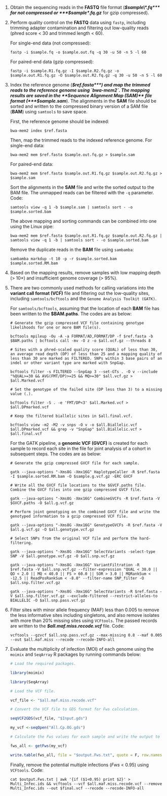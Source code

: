 1. Obtain the sequencing reads in the **FASTQ** file format (***$sample\*.fq*** for not compressed or ***$sample\*.fq.gz*** for gzip compressed).

2. Perform quality control on the **FASTQ** data using `fastp`, including trimming adapter contamination and filtering out low-quality reads (phred score < 30 and trimmed length < 60).

   For single-end data (not compressed):

   `fastp -i $sample.fq -o $sample.out.fq -q 30 -u 50 -n 5 -l 60`

   For paired-end data (gzip compressed):

   `fastp -i $sample.R1.fq.gz -I $sample.R2.fq.gz -o $sample.out.R1.fq.gz -O $sample.out.R2.fq.gz -q 30 -u 50 -n 5 -l 60`

3. Index the reference genome (***$ref.fasta***) and map the trimmed reads to the reference genome using `bwa-mem2`. The mapping results are saved in the **Sequence Alignment Map (SAM)** file format (***$sample.sam***). The alignments in the **SAM** file should be sorted and written to the compressed binary version of a SAM file (**BAM**) using `samtools` to save space.

   First, the reference genome should be indexed:

   `bwa-mem2 index $ref.fasta`

   Then, map the trimmed reads to the indexed reference genome. For single-end data:

   `bwa-mem2 mem $ref.fasta $sample.out.fq.gz > $sample.sam`

   For paired-end data:

   `bwa-mem2 mem $ref.fasta $sample.out.R1.fq.gz $sample.out.R2.fq.gz > $sample.sam`

   Sort the alignments in the **SAM** file and write the sorted output to the BAM file. The unmapped reads can be filtered with the `-q` parameter. Code:

   `samtools view -q 1 -b $sample.sam | samtools sort - -o $sample.sorted.bam`

   The above mapping and sorting commands can be combined into one using the Linux pipe:

   `bwa-mem2 mem $ref.fasta $sample.out.R1.fq.gz $sample.out.R2.fq.gz | samtools view -q 1 -b | samtools sort - -o $sample.sorted.bam`

   Remove the duplicate reads in the **BAM** file using `sambamba`:

   `sambamba markdup -t 10 -p -r $sample.sorted.bam $sample.sorted.RM.bam`

4. Based on the mapping results, remove samples with low mapping depth (> 10×) and insufficient genome coverage (> 95%).

5. There are two commonly used methods for calling variations into the **variant call format (VCF)** file and filtering out the low-quality sites, including `samtools/bcftools` and the `Genome Analysis Toolkit (GATK)`.

   For `samtools/bcftools`, assuming that the location of each **BAM** file has been written to the **$BAM.paths**. The codes are as below:

   ```shell
   # Generate the gzip compressed VCF file containing genotype likelihoods for one or more BAM file(s).
   
   bcftools mpileup -Ou -A -a FORMAT/AD,FORMAT/DP -f $ref.fasta -b $BAM.paths | bcftools call -mv -O z -o $all.vcf.gz --threads 8
   
   # Sites with a phred-scaled quality score (QUAL) of less than 30, an average read depth (DP) of less than 25 and a mapping quality of less than 30 are marked as FILTERED. SNPs within 3 base pairs of an indel or other variant type are marked with SnpGap.
   
   bcftools filter -s FILTERED --SnpGap 3 --set-GTs . -O v --include "%QUAL>=30 && AVG(FMT/DP)>=25 && MQ>=30" $all.vcf.gz > $all.Marked.vcf
   
   # Set the genotype of the failed site (DP less than 3) to a missing value (.).
   
   bcftools filter -S . -e 'FMT/DP<3' $all.Marked.vcf > $all.DPmarked.vcf
   
   # Keep the filtered biallelic sites in $all.final.vcf.
   
   bcftools view -m2 -M2 -v snps -O v -o $all.Biallelic.vcf $all.DPmarked.vcf && grep -v "SnpGap" $all.Biallelic.vcf > $all.final.vcf
   ```

   For the GATK pipeline, a **genomic VCF (GVCF)** is created for each sample to record each site in the file for joint analysis of a cohort in subsequent steps. The codes are as below:

   ```shell
   # Generate the gzip compressed GVCF file for each sample.
   
   gatk --java-options "-Xms8G -Xmx16G" HaplotypeCaller -R $ref.fasta -I $sample.sorted.RM.bam -O $sample.g.vcf.gz -ERC GVCF
   
   # Write all the GVCF file locations to the $GVCF.paths file. Combine the GVCF files into one gzip compressed GVCF file.
   
   gatk --java-options "-Xms8G -Xmx16G" CombineGVCFs -R $ref.fasta -V $GVCF.paths -O $all.g.vcf.gz
   
   # Perform joint genotyping on the combined GVCF file and write the genotyped information to a gzip compressed VCF file.
   
   gatk --java-options "-Xms8G -Xmx16G" GenotypeGVCFs -R $ref.fasta -V $all.g.vcf.gz -O $all.genotype.vcf.gz
   
   # Select SNPs from the original VCF file and perform the hard-filtering.
   
   gatk --java-options "-Xms8G -Xmx16G" SelectVariants -select-type SNP -V $all.genotype.vcf.gz -O $all.snp.vcf.gz
   
   gatk --java-options "-Xms8G -Xmx16G" VariantFiltration -R $ref.fasta -V $all.snp.vcf.gz --filter-expression "QUAL < 30.0 || QD < 2.0 || MQ < 40.0 || FS > 60.0 || SOR > 3.0 || MQRankSum < -12.5 || ReadPosRankSum < -8.0" --filter-name SNP_filter -O $all.snp.filter.vcf.gz
   
   gatk --java-options "-Xms8G -Xmx16G" SelectVariants -R $ref.fasta -V $all.snp.filter.vcf.gz --exclude-filtered --restrict-alleles-to BIALLELIC -O $all.snp.pass.vcf.gz
   ```

6. Filter sites with minor allele frequency (MAF) less than 0.005 to remove the less informative sites including singletons, and also remove isolates with more than 20% missing sites using `VCFtools`. The passed records are written to the ***$all.maf.miss.recode.vcf*** file. Code:

   `vcftools --gzvcf $all.snp.pass.vcf.gz --max-missing 0.8 --maf 0.005 --out $all.maf.miss --recode --recode-INFO-all`

7. Evaluate the multiplicity of infection (MOI) of each genome using the `moimix` and `SeqArray` R packages by running commands below:

   ```R
   # Load the required packages.
   
   library(moimix)
   
   library(SeqArray)
   
   # Load the VCF file.
   
   vcf_file <- "$all.maf.miss.recode.vcf"
   
   # Convert the VCF file to GDS format for Fws calculation.
   
   seqVCF2GDS(vcf_file, "$Input.gds")
   
   my_vcf <-seqOpen("All.Cp.OG.gds")
   
   # Calculate the Fws values for each sample and write the output to the specified file.
   
   fws_all <- getFws(my_vcf)
   
   write.table(fws_all, file = "$output.Fws.txt", quote = F, row.names = F, sep = "\t")
   ```

   Finally, remove the potential multiple infections (*Fws* < 0.95) using `VCFtools`. Code:

   `cat $output.Fws.txt | awk '{if ($1<0.95) print $2}' > Multi_Infec.ids && vcftools --vcf $all.maf.miss.recode.vcf --remove Multi_Infec.ids --out $final.vcf --recode --recode-INFO-all`